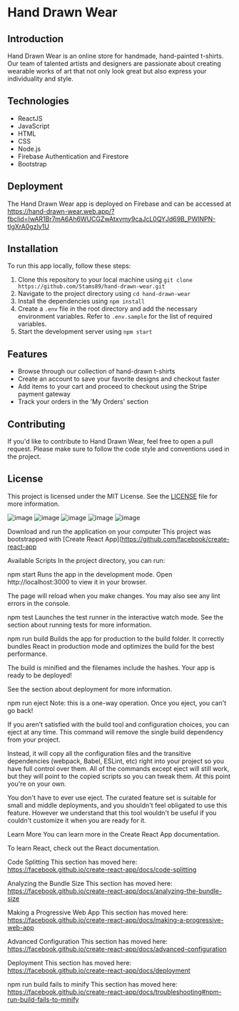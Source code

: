 Hand Drawn Wear
===============

Introduction
------------

Hand Drawn Wear is an online store for handmade, hand-painted t-shirts. Our team of talented artists and designers are passionate about creating wearable works of art that not only look great but also express your individuality and style.

Technologies
------------

-   ReactJS
-   JavaScript
-   HTML
-   CSS
-   Node.js
-   Firebase Authentication and Firestore
-   Bootstrap

Deployment
----------

The Hand Drawn Wear app is deployed on Firebase and can be accessed at <https://hand-drawn-wear.web.app/?fbclid=IwAR1Br7mA6Ah6WUCGZwAtxvmy9caJcL0QYJd69B_PWlNPN-tlgXrA0gzIy1U>

Installation
------------

To run this app locally, follow these steps:

1.  Clone this repository to your local machine using `git clone https://github.com/Stams89/hand-drawn-wear.git`
2.  Navigate to the project directory using `cd hand-drawn-wear`
3.  Install the dependencies using `npm install`
4.  Create a `.env` file in the root directory and add the necessary environment variables. Refer to `.env.sample` for the list of required variables.
5.  Start the development server using `npm start`

Features
--------

-   Browse through our collection of hand-drawn t-shirts
-   Create an account to save your favorite designs and checkout faster
-   Add items to your cart and proceed to checkout using the Stripe payment gateway
-   Track your orders in the 'My Orders' section

Contributing
------------

If you'd like to contribute to Hand Drawn Wear, feel free to open a pull request. Please make sure to follow the code style and conventions used in the project.

License
-------

This project is licensed under the MIT License. See the [LICENSE](https://github.com/Stams89/hand-drawn-wear/blob/main/LICENSE) file for more information.

![image](https://user-images.githubusercontent.com/104592468/228508185-735906a2-8f36-49d7-9a91-aec3953884be.png)
![image](https://user-images.githubusercontent.com/104592468/228508353-73e73f4a-92aa-40d5-bfa0-6a0fcbb426db.png)
![image](https://user-images.githubusercontent.com/104592468/228665695-51dac616-f62c-4186-909d-bc7d5e090475.png)
![image](https://user-images.githubusercontent.com/104592468/228508022-518b9b6a-bede-4370-aaec-fcccccdcbcb8.png)
![image](https://user-images.githubusercontent.com/104592468/228665504-e71d5ce2-997c-43e2-94ac-196f594800dc.png)

Download and run the application on your computer
This project was bootstrapped with [Create React App](https://github.com/facebook/create-react-app

Available Scripts
In the project directory, you can run:

npm start
Runs the app in the development mode.
Open http://localhost:3000 to view it in your browser.

The page will reload when you make changes.
You may also see any lint errors in the console.

npm test
Launches the test runner in the interactive watch mode.
See the section about running tests for more information.

npm run build
Builds the app for production to the build folder.
It correctly bundles React in production mode and optimizes the build for the best performance.

The build is minified and the filenames include the hashes.
Your app is ready to be deployed!

See the section about deployment for more information.

npm run eject
Note: this is a one-way operation. Once you eject, you can't go back!

If you aren't satisfied with the build tool and configuration choices, you can eject at any time. This command will remove the single build dependency from your project.

Instead, it will copy all the configuration files and the transitive dependencies (webpack, Babel, ESLint, etc) right into your project so you have full control over them. All of the commands except eject will still work, but they will point to the copied scripts so you can tweak them. At this point you're on your own.

You don't have to ever use eject. The curated feature set is suitable for small and middle deployments, and you shouldn't feel obligated to use this feature. However we understand that this tool wouldn't be useful if you couldn't customize it when you are ready for it.

Learn More
You can learn more in the Create React App documentation.

To learn React, check out the React documentation.

Code Splitting
This section has moved here: https://facebook.github.io/create-react-app/docs/code-splitting

Analyzing the Bundle Size
This section has moved here: https://facebook.github.io/create-react-app/docs/analyzing-the-bundle-size

Making a Progressive Web App
This section has moved here: https://facebook.github.io/create-react-app/docs/making-a-progressive-web-app

Advanced Configuration
This section has moved here: https://facebook.github.io/create-react-app/docs/advanced-configuration

Deployment
This section has moved here: https://facebook.github.io/create-react-app/docs/deployment

npm run build fails to minify
This section has moved here: https://facebook.github.io/create-react-app/docs/troubleshooting#npm-run-build-fails-to-minify
